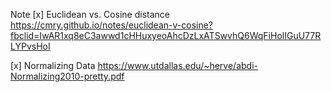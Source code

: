 Note
[x] Euclidean vs. Cosine distance https://cmry.github.io/notes/euclidean-v-cosine?fbclid=IwAR1xq8eC3awwd1cHHuxyeoAhcDzLxATSwvhQ6WqFiHolIGuU77RLYPvsHoI

[x] Normalizing Data https://www.utdallas.edu/~herve/abdi-Normalizing2010-pretty.pdf
